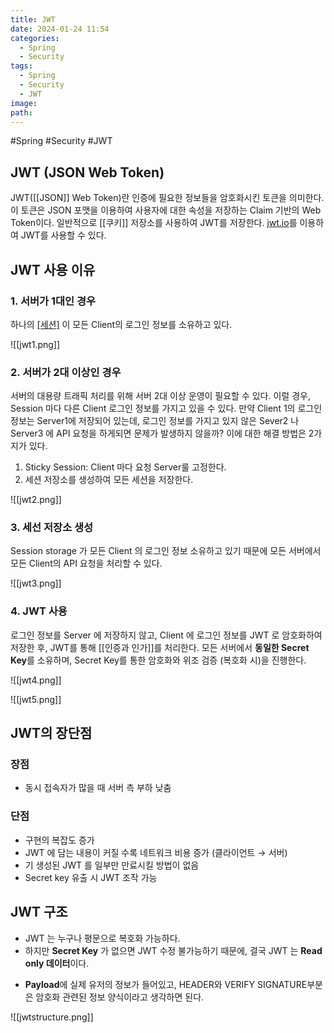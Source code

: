 ```yaml
---
title: JWT
date: 2024-01-24 11:54
categories:
  - Spring
  - Security
tags:
  - Spring
  - Security
  - JWT
image: 
path:
---
```

#Spring #Security #JWT 

## JWT (JSON Web Token)
JWT([[JSON]] Web Token)란 인증에 필요한 정보들을 암호화시킨 토큰을 의미한다.  이 토큰은 JSON 포맷을 이용하여 사용자에 대한 속성을 저장하는 Claim 기반의 Web Token이다. 일반적으로 [[쿠키]] 저장소를 사용하여 JWT를 저장한다. [jwt.io](https://jwt.io/)를 이용하여 JWT를 사용할 수 있다.

## JWT 사용 이유
### 1. 서버가 1대인 경우
하나의 [[세션]](Session) 이 모든 Client의 로그인 정보를 소유하고 있다.

![[jwt1.png]]

### 2. 서버가 2대 이상인 경우
서버의 대용량 트래픽 처리를 위해 서버 2대 이상 운영이 필요할 수 있다. 이럴 경우, Session 마다 다른 Client 로그인 정보를 가지고 있을 수 있다. 만약 Client 1의 로그인 정보는 Server1에 저장되어 있는데, 로그인 정보를 가지고 있지 않은 Sever2 나 Server3 에 API 요청을 하게되면 문제가 발생하지 않을까? 이에 대한 해결 방법은 2가지가 있다.

1. Sticky Session: Client 마다 요청 Server룰 고정한다.
2. 세션 저장소를 생성하여 모든 세션을 저장한다.

![[jwt2.png]]
### 3. 세선 저장소 생성
Session storage 가 모든 Client 의 로그인 정보 소유하고 있기 때문에 모든 서버에서 모든 Client의 API 요청을 처리할 수 있다.

![[jwt3.png]]
### 4. JWT 사용
로그인 정보를 Server 에 저장하지 않고, Client 에 로그인 정보를 JWT 로 암호화하여 저장한 후, JWT를 통해 [[인증과 인가]]를 처리한다. 모든 서버에서 **동일한 Secret Key**를 소유하며, Secret Key를 통한 암호화와 위조 검증 (복호화 시)을 진행한다.

![[jwt4.png]]

![[jwt5.png]]

## JWT의 장단점
### 장점
+ 동시 접속자가 많을 때 서버 측 부하 낮춤

### 단점
- 구현의 복잡도 증가
- JWT 에 담는 내용이 커질 수록 네트워크 비용 증가 (클라이언트 → 서버)
- 기 생성된 JWT 를 일부만 만료시킬 방법이 없음
- Secret key 유출 시 JWT 조작 가능


## JWT 구조
- JWT 는 누구나 평문으로 복호화 가능하다.
- 하지만 **Secret Key** 가 없으면 JWT 수정 불가능하기 때문에, 결국 JWT 는 **Read only 데이터**이다.
+ **Payload**에 실제 유저의 정보가 들어있고, HEADER와 VERIFY SIGNATURE부분은 암호화 관련된 정보 양식이라고 생각하면 된다.
 
![[jwtstructure.png]]
